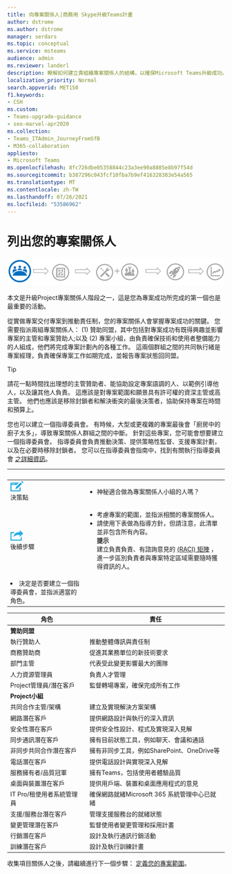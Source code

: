 ```yaml
---
title: 向專案關係人|商務用 Skype升級Teams計畫
author: dstrome
ms.author: dstrome
manager: serdars
ms.topic: conceptual
ms.service: msteams
audience: admin
ms.reviewer: landerl
description: 瞭解如何建立貴組織專案關係人的結構，以確保Microsoft Teams升級成功。
localization_priority: Normal
search.appverid: MET150
f1.keywords:
- CSH
ms.custom:
- Teams-upgrade-guidance
- seo-marvel-apr2020
ms.collection:
- Teams_ITAdmin_JourneyFromSfB
- M365-collaboration
appliesto:
- Microsoft Teams
ms.openlocfilehash: 8fc726dbe05358844c23a3ee90a8885e8b97f54d
ms.sourcegitcommit: b387296c043fcf10fba7b9ef416328383e54a565
ms.translationtype: MT
ms.contentlocale: zh-TW
ms.lasthandoff: 07/26/2021
ms.locfileid: "53586962"
---
```

# <a name="enlist-your-project-stakeholders"></a>列出您的專案關係人

![顯示升級歷程中專案關係人狀態的圖例](media/upgrade-banner-stakeholders.png "升級歷程的階段，強調集合專案專案關係人小組")

本文是升級Project專案關係人階段之一，這是您為專案成功所完成的第一個也是最重要的活動。

從實做專案交付專案到推動責任制，您的專案關係人會掌握專案成功的關鍵。 您需要指派兩組專案關係人： (1) 贊助同盟，其中包括對專案成功有既得興趣並影響專案的主管和專案贊助人;以及 (2) 專案小組，由負責確保技術和使用者整備能力的人組成，他們將完成專案計劃內的各種工作。 這兩個群組之間的共同執行緒是專案經理，負責確保專案工作如期完成，並報告專案狀態回同盟。

> [!Tip]
> 請花一點時間找出理想的主管贊助者、能協助設定專案語調的人、以範例引導他人，以及讓其他人負責。 這應該是對專案範圍和願景具有許可權的資深主管或高主管。 他們也應該是移除封鎖者和解決衝突的最後決策者，協助保持專案在時間和預算上。

您也可以建立一個指導委員會。 有時候，大型或更複雜的專案最後會「廚房中的廚子太多」，導致專案關係人群組之間的中斷。 針對這些專案，您可能會想要建立一個指導委員會。 指導委員會負責推動決策、提供策略性監督、支援專案計劃，以及在必要時移除封鎖者。 您可以在指導委員會指南中，找到有關執行指導委員會 [之詳細資訊](./envision-steering-committee-complete-guide.md)。

|&nbsp; |&nbsp; |
|---|---|
| ![描繪決策點的圖示](media/audio_conferencing_image7.png) <br/>決策點 | <ul><li>神秘適合做為專案關係人小組的人嗎？</li></ul> |
| ![描繪後續步驟的圖示](media/audio_conferencing_image9.png)<br/>後續步驟 | <ul><li>考慮專案的範圍，並指派相關的專案關係人。</li><li>請使用下表做為指導方針，但請注意，此清單並非包含所有內容。<br><strong>提示</strong><br>建立負責負責、有諮詢意見的 [ (RACI) 矩陣](https://en.wikipedia.org/wiki/Responsibility_assignment_matrix) ，進一步區別負責者與專案特定區域需要隨時獲得資訊的人。</li> |
| <li>決定是否要建立一個指導委員會，並指派適當的角色。</li></ul> | |

| 角色 | 責任 |
|---|---|
| **贊助同盟** | |
| 執行贊助人 | 推動整體傳訊與責任制 |
| 商務贊助商 | 促進其業務單位的新技術要求 |
| 部門主管 | 代表受此變更影響最大的團隊 |
| 人力資源管理員 | 負責人才管理 |
| Project管理員/潛在客戶 | 監督轉場專案，確保完成所有工作 |
| **Project小組** | |
| 共同合作主管/架構 | 建立及實現解決方案架構 |
| 網路潛在客戶 | 提供網路設計與執行的深入資訊 |
| 安全性潛在客戶 | 提供安全性設計、程式及實現深入見解 |
| 同步通訊潛在客戶 | 擁有目前狀態工具，例如聊天、會議和通話 |
| 非同步共同合作潛在客戶 | 擁有非同步工具，例如SharePoint、OneDrive等 |
| 電話潛在客戶 | 提供電話設計與實現深入見解 |
| 服務擁有者/品質冠軍 | 擁有Teams，包括使用者體驗品質 |
| 桌面與裝置潛在客戶 | 提供用戶端、裝置和桌面應用程式的意見 |
| IT Pro/租使用者系統管理員 | 確保網路就緒Microsoft 365 系統管理中心已就緒 |
| 支援/服務台潛在客戶 | 管理支援服務台的就緒狀態 |
| 變更管理潛在客戶 | 監督使用者變更管理和採用計畫 |
| 行銷潛在客戶 | 設計及執行通訊行銷活動 |
| 訓練潛在客戶 | 設計及執行訓練計畫 |

收集項目關係人之後，請繼續進行下一個步驟： [定義您的專案範圍](./upgrade-define-project-scope.md)。